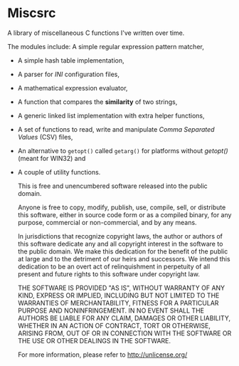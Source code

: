 Miscsrc
=======

A library of miscellaneous C functions I've written over time.

The modules include: A simple regular expression pattern matcher,
* A simple hash table implementation,
* A parser for _INI_ configuration files,
* A mathematical expression evaluator,
* A function that compares the __similarity__ of two strings,
* A generic linked list implementation with extra helper functions,
* A set of functions to read, write and manipulate _Comma Separated Values_ (CSV) files,
* An alternative to `getopt()` called `getarg()` for platforms without _getopt()_ (meant for WIN32) and
* A couple of utility functions.



	This is free and unencumbered software released into the public domain.

	Anyone is free to copy, modify, publish, use, compile, sell, or
	distribute this software, either in source code form or as a compiled
	binary, for any purpose, commercial or non-commercial, and by any
	means.

	In jurisdictions that recognize copyright laws, the author or authors
	of this software dedicate any and all copyright interest in the
	software to the public domain. We make this dedication for the benefit
	of the public at large and to the detriment of our heirs and
	successors. We intend this dedication to be an overt act of
	relinquishment in perpetuity of all present and future rights to this
	software under copyright law.

	THE SOFTWARE IS PROVIDED "AS IS", WITHOUT WARRANTY OF ANY KIND,
	EXPRESS OR IMPLIED, INCLUDING BUT NOT LIMITED TO THE WARRANTIES OF
	MERCHANTABILITY, FITNESS FOR A PARTICULAR PURPOSE AND NONINFRINGEMENT.
	IN NO EVENT SHALL THE AUTHORS BE LIABLE FOR ANY CLAIM, DAMAGES OR
	OTHER LIABILITY, WHETHER IN AN ACTION OF CONTRACT, TORT OR OTHERWISE,
	ARISING FROM, OUT OF OR IN CONNECTION WITH THE SOFTWARE OR THE USE OR
	OTHER DEALINGS IN THE SOFTWARE.

	For more information, please refer to <http://unlicense.org/>

